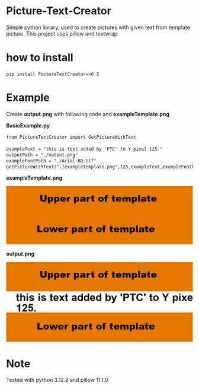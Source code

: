 # Picture-Text-Creator
Simple python library, used to create pictures with given text from template picture.
This project uses pillow and textwrap.

# how to install 

```
pip install PictureTextCreator==0.2
```

# Example

Create **output.png** with following code and **exampleTemplate.png** 

**BasicExample.py**
```
from PictureTextCreator import GetPictureWithText

exampleText = "this is text added by 'PTC' to Y pixel 125."
outputPath = "./output.png"
exampleFontPath = "./Arial-BD.ttf" 
GetPictureWithText("./exampleTemplate.png",125,exampleText,exampleFontPath,outputPath)
```

**exampleTemplate.png**

![Template picture](https://raw.githubusercontent.com/Arttu05/Picture-Text-Creator/refs/heads/main/example/exampleTemplate.png)

**output.png**

![output picture](https://raw.githubusercontent.com/Arttu05/Picture-Text-Creator/refs/heads/main/example/output.png)

# Note
Tested with python 3.12.2 and pillow 11.1.0
